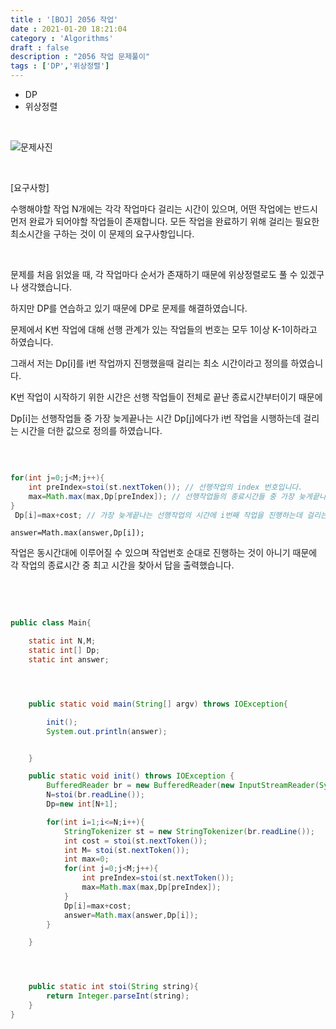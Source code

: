 ```yaml
---
title : '[BOJ] 2056 작업'
date : 2021-01-20 18:21:04
category : 'Algorithms'
draft : false
description : "2056 작업 문제풀이"
tags : ['DP','위상정렬']
---
```


* DP
* 위상정렬


<br/>

![문제사진](https://user-images.githubusercontent.com/57346393/105519120-68951400-5d1c-11eb-86c0-fd85eb40fca9.png)



<br/>

[요구사항]


수행해야할 작업 N개에는 각각 작업마다 걸리는 시간이 있으며, 어떤 작업에는 반드시 먼저 완료가 되어야할 작업들이 존재합니다.
모든 작업을 완료하기 위해 걸리는 필요한 최소시간을 구하는 것이 이 문제의 요구사항입니다.


<br/>

문제를 처음 읽었을 때, 각 작업마다 순서가 존재하기 때문에 위상정렬로도 풀 수 있겠구나 생각했습니다.

하지만 DP를 연습하고 있기 때문에 DP로 문제를 해결하였습니다.

문제에서 K번 작업에 대해 선행 관계가 있는 작업들의 번호는 모두 1이상 K-1이하라고 하였습니다.

그래서 저는 Dp[i]를 i번 작업까지 진행했을때 걸리는 최소 시간이라고 정의를 하였습니다.

K번 작업이 시작하기 위한 시간은 선행 작업들이 전체로 끝난 종료시간부터이기 때문에 

Dp[i]는 선행작업들 중 가장 늦게끝나는 시간 Dp[j]에다가 i번 작업을 시행하는데 걸리는 시간을 더한 값으로 정의를 하였습니다.

<br/>

``` java

for(int j=0;j<M;j++){
    int preIndex=stoi(st.nextToken()); // 선행작업의 index 번호입니다.
    max=Math.max(max,Dp[preIndex]); // 선행작업들의 종료시간들 중 가장 늦게끝나는 시간을 찾습니다.
}
 Dp[i]=max+cost; // 가장 늦게끝나는 선행작업의 시간에 i번째 작업을 진행하는데 걸리는 시간을 더해줍니다.

```

`answer=Math.max(answer,Dp[i]);`

작업은 동시간대에 이루어질 수 있으며 작업번호 순대로 진행하는 것이 아니기 때문에 각 작업의 종료시간 중 최고 시간을 찾아서 답을 출력했습니다.



<br/> <br/>

```java

public class Main{

    static int N,M;
    static int[] Dp;
    static int answer;




    public static void main(String[] argv) throws IOException{

        init();
        System.out.println(answer);


    }

    public static void init() throws IOException {
        BufferedReader br = new BufferedReader(new InputStreamReader(System.in));
        N=stoi(br.readLine());
        Dp=new int[N+1];

        for(int i=1;i<=N;i++){
            StringTokenizer st = new StringTokenizer(br.readLine());
            int cost = stoi(st.nextToken());
            int M= stoi(st.nextToken());
            int max=0;
            for(int j=0;j<M;j++){
                int preIndex=stoi(st.nextToken());
                max=Math.max(max,Dp[preIndex]);
            }
            Dp[i]=max+cost;
            answer=Math.max(answer,Dp[i]);
        }

    }




    public static int stoi(String string){
        return Integer.parseInt(string);
    }
}



```
